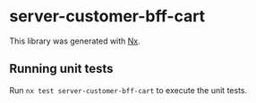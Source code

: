 # server-customer-bff-cart

This library was generated with [Nx](https://nx.dev).

## Running unit tests

Run `nx test server-customer-bff-cart` to execute the unit tests.
